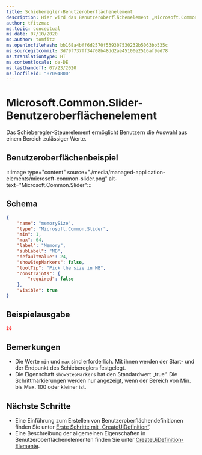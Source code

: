 ```yaml
---
title: Schieberegler-Benutzeroberflächenelement
description: Hier wird das Benutzeroberflächenelement „Microsoft.Common.Slider“ für das Azure-Portal beschrieben. Ermöglicht Benutzern das Festlegen eines Werts aus einem Bereich von Optionen.
author: tfitzmac
ms.topic: conceptual
ms.date: 07/10/2020
ms.author: tomfitz
ms.openlocfilehash: bb168a4bff6d2570f539307530232b5063bb535c
ms.sourcegitcommit: 3d79f737ff34708b48dd2ae45100e2516af9ed78
ms.translationtype: HT
ms.contentlocale: de-DE
ms.lasthandoff: 07/23/2020
ms.locfileid: "87094800"
---
```

# <a name="microsoftcommonslider-ui-element"></a>Microsoft.Common.Slider-Benutzeroberflächenelement

Das Schieberegler-Steuerelement ermöglicht Benutzern die Auswahl aus einem Bereich zulässiger Werte.

## <a name="ui-sample"></a>Benutzeroberflächenbeispiel

:::image type="content" source="./media/managed-application-elements/microsoft-common-slider.png" alt-text="Microsoft.Common.Slider":::

## <a name="schema"></a>Schema

```json
{
    "name": "memorySize",
    "type": "Microsoft.Common.Slider",
    "min": 1,
    "max": 64,
    "label": "Memory",
    "subLabel": "MB",
    "defaultValue": 24,
    "showStepMarkers": false,
    "toolTip": "Pick the size in MB",
    "constraints": {
        "required": false
    },
    "visible": true
}
```

## <a name="sample-output"></a>Beispielausgabe

```json
26
```

## <a name="remarks"></a>Bemerkungen

- Die Werte `min` und `max` sind erforderlich. Mit ihnen werden der Start- und der Endpunkt des Schiebereglers festgelegt.
- Die Eigenschaft `showStepMarkers` hat den Standardwert „true“. Die Schrittmarkierungen werden nur angezeigt, wenn der Bereich von Min. bis Max. 100 oder kleiner ist.


## <a name="next-steps"></a>Nächste Schritte

* Eine Einführung zum Erstellen von Benutzeroberflächendefinitionen finden Sie unter [Erste Schritte mit „CreateUiDefinition“](create-uidefinition-overview.md).
* Eine Beschreibung der allgemeinen Eigenschaften in Benutzeroberflächenelementen finden Sie unter [CreateUiDefinition-Elemente](create-uidefinition-elements.md).
